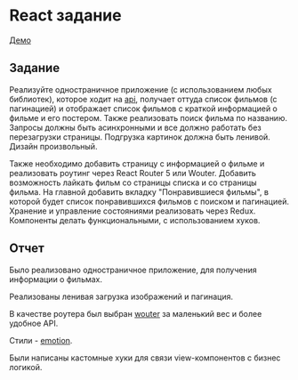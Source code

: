# React задание

[Демо](https://movie-base.surge.sh/)

## Задание

Реализуйте одностраничное приложение (с использованием любых библиотек), которое ходит на [api](https://www.themoviedb.org/documentation/api), получает оттуда список фильмов (с пагинацией) и отображает список фильмов с краткой информацией о фильме и его постером. Также реализовать поиск фильма по названию. Запросы должны быть асинхронными и все должно работать без перезагрузки страницы. Подгрузка картинок должна быть ленивой. Дизайн произвольный.

Также необходимо добавить страницу с информацией о фильме и реализовать роутинг через React Router 5 или Wouter. Добавить возможность лайкать фильм со страницы списка и со страницы фильма. На главной добавить вкладку "Понравившиеся фильмы", в которой будет список понравившихся фильмов с поиском и пагинацией. Хранение и управление состояниями реализовать через Redux. Компоненты делать функциональными, с использованием хуков.

## Отчет

Было реализовано одностраничное приложение, для получения информации о фильмах.

Реализованы ленивая загрузка изображений и пагинация.

В качестве роутера был выбран [wouter](https://github.com/molefrog/wouter) за маленький вес и более удобное API.

Стили - [emotion](https://github.com/emotion-js/emotion).

Были написаны кастомные хуки для связи view-компонентов с бизнес логикой.

